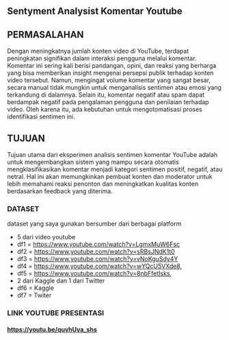 
## Sentyment Analysist Komentar Youtube

## PERMASALAHAN
Dengan meningkatnya jumlah konten video di YouTube, terdapat peningkatan signifikan dalam interaksi pengguna melalui komentar. Komentar ini sering kali berisi pandangan, opini, dan reaksi yang berharga yang bisa memberikan insight mengenai persepsi publik terhadap konten video tersebut. Namun, mengingat volume komentar yang sangat besar, secara manual tidak mungkin untuk menganalisis sentimen atau emosi yang terkandung di dalamnya. Selain itu, komentar negatif atau spam dapat berdampak negatif pada pengalaman pengguna dan penilaian terhadap video. Oleh karena itu, ada kebutuhan untuk mengotomatisasi proses identifikasi sentimen ini.
## TUJUAN
Tujuan utama dari eksperimen analisis sentimen komentar YouTube adalah untuk mengembangkan sistem yang mampu secara otomatis mengklasifikasikan komentar menjadi kategori sentimen positif, negatif, atau netral. Hal ini akan memungkinkan pembuat konten dan moderator untuk lebih memahami reaksi penonton dan meningkatkan kualitas konten berdasarkan feedback yang diterima.



### DATASET
dataset yang saya gunakan bersumber dari berbagai platform
- 5 dari video youtube
- df1 = https://www.youtube.com/watch?v=LgmxMuW6Fsc
- df2 = https://www.youtube.com/watch?v=sRBsJNdK1t0 
- df3 = https://www.youtube.com/watch?v=vNoKguSdy4Y
- df4 = https://www.youtube.com/watch?v=wYQcU5VXde8,
- df5 = https://www.youtube.com/watch?v=8nbFfetIsks,
- 2 dari Kaggle dan 1 dari Twitter
- df6 = Kaggle
- df7 = Twiter

### LINK YOUTUBE PRESENTASI
#### https://youtu.be/quvhUva_shs

